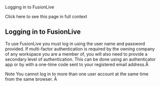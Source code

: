 Logging in to FusionLive

Click here to see this page in full context

##  Logging in to FusionLive

To use FusionLive you must log in using the user name and password provided.
If multi-factor authentication is required by the owning company of any
workspace you are a member of, you will also need to provide a secondary level
of authentication. This can be done using an authenticator app or by with a
one-time code sent to your registered email address.Â

Note  You cannot log in to more than one user account at the same time from
the same browser. Â

